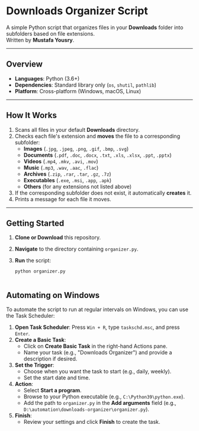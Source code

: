 # Downloads Organizer Script

A simple Python script that organizes files in your **Downloads** folder into subfolders based on file extensions.  
Written by **Mustafa Yousry**.  


---

## Overview

- **Languages**: Python (3.6+)
- **Dependencies**: Standard library only (`os`, `shutil`, `pathlib`)
- **Platform**: Cross-platform (Windows, macOS, Linux)

---

## How It Works

1. Scans all files in your default **Downloads** directory.
2. Checks each file's extension and **moves** the file to a corresponding subfolder:
   - **Images** (`.jpg`, `.jpeg`, `.png`, `.gif`, `.bmp`, `.svg`)
   - **Documents** (`.pdf`, `.doc`, `.docx`, `.txt`, `.xls`, `.xlsx`, `.ppt`, `.pptx`)
   - **Videos** (`.mp4`, `.mkv`, `.avi`, `.mov`)
   - **Music** (`.mp3`, `.wav`, `.aac`, `.flac`)
   - **Archives** (`.zip`, `.rar`, `.tar`, `.gz`, `.7z`)
   - **Executables** (`.exe`, `.msi`, `.app`, `.apk`)
   - **Others** (for any extensions not listed above)
3. If the corresponding subfolder does not exist, it automatically **creates** it.
4. Prints a message for each file it moves.

---

## Getting Started

1. **Clone or Download** this repository.
2. **Navigate** to the directory containing `organizer.py`.
3. **Run** the script:

   ```bash
   python organizer.py



## Automating on Windows

To automate the script to run at regular intervals on Windows, you can use the Task Scheduler:

1. **Open Task Scheduler**: Press `Win + R`, type `taskschd.msc`, and press `Enter`.
2. **Create a Basic Task**:
    - Click on **Create Basic Task** in the right-hand Actions pane.
    - Name your task (e.g., "Downloads Organizer") and provide a description if desired.
3. **Set the Trigger**:
    - Choose when you want the task to start (e.g., daily, weekly).
    - Set the start date and time.
4. **Action**:
    - Select **Start a program**.
    - Browse to your Python executable (e.g., `C:\Python39\python.exe`).
    - Add the path to `organizer.py` in the **Add arguments** field (e.g., `D:\automation\downloads-organizer\organizer.py`).
5. **Finish**:
    - Review your settings and click **Finish** to create the task.
